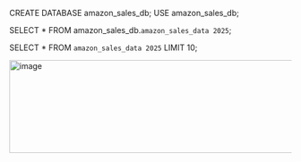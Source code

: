 CREATE DATABASE amazon_sales_db;
USE amazon_sales_db;

SELECT * FROM amazon_sales_db.`amazon_sales_data 2025`;

SELECT * FROM `amazon_sales_data 2025` LIMIT 10;

<img width="1136" height="166" alt="image" src="https://github.com/user-attachments/assets/4c485114-5df2-4431-aea8-4c1e7f275cf3" />

